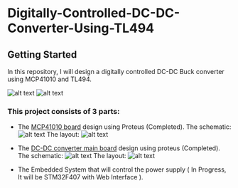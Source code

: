 # Digitally-Controlled-DC-DC-Converter-Using-TL494


## Getting Started
In this repository, I will design a digitally controlled DC-DC Buck converter using MCP41010 and TL494.

![alt text](https://github.com/rxtxinv/Digitally-Controlled-DC-DC-Converter-Using-TL494/blob/master/Pictures/IMG_20180531_232615.jpg)
![alt text](https://github.com/rxtxinv/Digitally-Controlled-DC-DC-Converter-Using-TL494/blob/master/Pictures/IMG_20180531_232640.jpg)


### This project consists of 3 parts:
* The [MCP41010 board](https://github.com/rxtxinv/Digitally-Controlled-DC-DC-Converter-Using-TL494/tree/master/The%20Boards/Digital%20POT%20V1) design using Proteus (Completed).
The schematic:
![alt text](https://github.com/rxtxinv/Digitally-Controlled-DC-DC-Converter-Using-TL494/blob/master/Pictures/MCP41010%20Digital%20Pot%20Board%20Schematic.png)
The layout:
![alt text](https://github.com/rxtxinv/Digitally-Controlled-DC-DC-Converter-Using-TL494/blob/master/Pictures/MCP41010%20Digital%20Pot%20Board%20Layout.png)



* The [DC-DC converter main board](https://github.com/rxtxinv/Digitally-Controlled-DC-DC-Converter-Using-TL494/tree/master/The%20Boards/Tl494%20DC-To-DC%20Converter%20V1) design using proteus (Completed).
The schematic:
![alt text](https://github.com/rxtxinv/Digitally-Controlled-DC-DC-Converter-Using-TL494/blob/master/Pictures/DC-DC%20Converter%20Board%20Schematic.png)
The layout:
![alt text](https://github.com/rxtxinv/Digitally-Controlled-DC-DC-Converter-Using-TL494/blob/master/Pictures/DC-DC%20Converter%20Board%20Layout.png?raw=true)
* The Embedded System that will control the power supply ( In Progress, It will be STM32F407 with Web Interface ).

